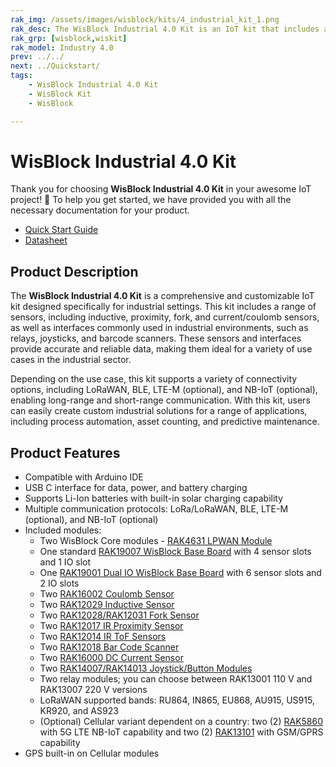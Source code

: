 ```yaml
---
rak_img: /assets/images/wisblock/kits/4_industrial_kit_1.png
rak_desc: The WisBlock Industrial 4.0 Kit is an IoT kit that includes a range of sensors (inductive, proximity, fork, and current/coulomb) and interfaces used in industrial settings (relays, joystick, and barcode scanner). It also supports different connectivity options like LoRaWAN, BLE, LTE-M, and NB-IoT.
rak_grp: [wisblock,wiskit]
rak_model: Industry 4.0
prev: ../../
next: ../Quickstart/
tags:
    - WisBlock Industrial 4.0 Kit
    - WisBlock Kit
    - WisBlock

---
```


# WisBlock Industrial 4.0 Kit

Thank you for choosing **WisBlock Industrial 4.0 Kit** in your awesome IoT project! 🎉 To help you get started, we have provided you with all the necessary documentation for your product.

* [Quick Start Guide](../QuickStart/)
* [Datasheet](../Datasheet/)

## Product Description

The **WisBlock Industrial 4.0 Kit** is a comprehensive and customizable IoT kit designed specifically for industrial settings. This kit includes a range of sensors, including inductive, proximity, fork, and current/coulomb sensors, as well as interfaces commonly used in industrial environments, such as relays, joysticks, and barcode scanners. These sensors and interfaces provide accurate and reliable data, making them ideal for a variety of use cases in the industrial sector.

Depending on the use case, this kit supports a variety of connectivity options, including LoRaWAN, BLE, LTE-M (optional), and NB-IoT (optional), enabling long-range and short-range communication. With this kit, users can easily create custom industrial solutions for a range of applications, including process automation, asset counting, and predictive maintenance.

## Product Features

- Compatible with Arduino IDE
- USB C interface for data, power, and battery charging
- Supports Li-Ion batteries with built-in solar charging capability
- Multiple communication protocols: LoRa/LoRaWAN, BLE, LTE-M (optional), and NB-IoT (optional)
- Included modules:
    - Two WisBlock Core modules - [RAK4631 LPWAN Module](/Product-Categories/WisBlock/RAK4631/Quickstart/)
    - One standard [RAK19007 WisBlock Base Board](/Product-Categories/WisBlock/RAK19007/Quickstart/) with 4 sensor slots and 1 IO slot
    - One [RAK19001 Dual IO WisBlock Base Board](/Product-Categories/WisBlock/RAK19001/Overview/) with 6 sensor slots and 2 IO slots
    - Two [RAK16002 Coulomb Sensor](/Product-Categories/WisBlock/RAK16002/Quickstart/)
    - Two [RAK12029 Inductive Sensor](/Product-Categories/WisBlock/RAK12029/Quickstart/)
    - Two [RAK12028/RAK12031 Fork Sensor](/Product-Categories/WisBlock/RAK12031/Quickstart/)
    - Two [RAK12017 IR Proximity Sensor](/Product-Categories/WisBlock/RAK12017/Quickstart/)
    - Two [RAK12014 IR ToF Sensors](/Product-Categories/WisBlock/RAK12014/Quickstart/)
    - Two [RAK12018 Bar Code Scanner](/Product-Categories/WisBlock/RAK12018/Quickstart/)
    - Two [RAK16000 DC Current Sensor](/Product-Categories/WisBlock/RAK16000/Quickstart/)
    - Two [RAK14007/RAK14013 Joystick/Button Modules](/Product-Categories/WisBlock/Rak14013/Quickstart/)
    - Two relay modules; you can choose between RAK13001 110&nbsp;V and RAK13007 220&nbsp;V versions
    - LoRaWAN supported bands: RU864, IN865, EU868, AU915, US915, KR920, and AS923
    - (Optional) Cellular variant dependent on a country: two (2) [RAK5860](/Product-Categories/WisBlock/RAK5860/Quickstart/) with 5G LTE NB-IoT capability and two (2) [RAK13101](/Product-Categories/WisBlock/RAK13101/Quickstart/) with GSM/GPRS capability
- GPS built-in on Cellular modules
